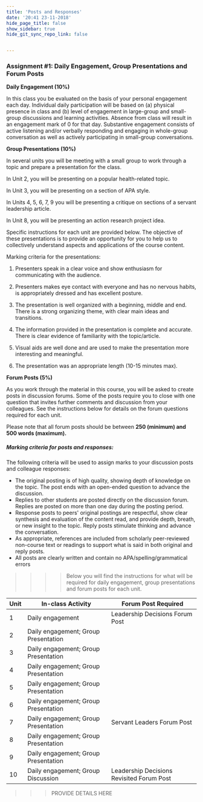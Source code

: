 ```yaml
---
title: 'Posts and Responses'
date: '20:41 23-11-2018'
hide_page_title: false
show_sidebar: true
hide_git_sync_repo_link: false


---
```


### Assignment #1: Daily Engagement, Group Presentations and Forum Posts ###

**Daily Engagement (10%)**

In this class you be evaluated on the basis of your personal engagement each day. Individual daily participation will be based on (a) physical presence in class and (b) level of engagement in large-group and small-group discussions and learning activities. Absence from class will result in an engagement mark of 0 for that day. Substantive engagement consists of active listening and/or verbally responding and engaging in whole-group conversation as well as actively participating in small-group conversations.



**Group Presentations (10%)**

In several units you will be meeting with a small group to work through a topic and prepare a presentation for the class.  

In Unit 2, you will be presenting on a popular health-related topic.

In Unit 3, you will be presenting on a section of APA style.

In Units 4, 5, 6, 7, 9 you will be presenting a critique on sections of a servant leadership article.

In Unit 8, you will be presenting an action research project idea.

Specific instructions for each unit are provided below. The objective of these presentations is to provide an opportunity for you to help us to collectively understand aspects and applications of the course content.

Marking criteria for the presentations:

1) Presenters speak in a clear voice and show enthusiasm for communicating with the audience.

2) Presenters makes eye contact with everyone and has no nervous habits, is appropriately dressed and has excellent posture.

3) The presentation is well organized with a beginning, middle and end. There is a strong organizing theme, with clear main ideas and transitions.

4) The information provided in the presentation is complete and accurate. There is clear evidence of familiarity with the topic/article.

5) Visual aids are well done and are used to make the presentation more interesting and meaningful.

6) The presentation was an appropriate length (10-15 minutes max).

**Forum Posts (5%)**

As you work through the material in this course, you will be asked to create posts in discussion forums. Some of the posts require you to close with one question that invites further comments and discussion from your colleagues. See the instructions below for details on the forum questions required for each unit.

Please note that all forum posts should be between **250 (minimum) and 500 words (maximum).** 


##### Marking criteria for posts and responses:

The following criteria will be used to assign marks to your discussion posts and colleague responses:

* The original posting is of high quality, showing depth of knowledge on the topic. The post ends with an open-ended question to advance the discussion.
* Replies to other students are posted directly on the discussion forum. Replies are posted on more than one day during the posting period.
* Response posts to peers' original postings are respectful, show clear synthesis and evaluation of the content read, and provide depth, breath, or new insight to the topic. Reply posts stimulate thinking and advance the conversation.
* As appropriate, references are included from scholarly peer-reviewed non-course text or readings to support what is said in both original and reply posts.
* All posts are clearly written and contain no APA/spelling/grammatical errors

> > > > Below you will find the instructions for what will be required for daily engagement, group presentations and forum posts for each unit.

| Unit | In-class Activity                    | Forum Post Required                       |
| ---- | ------------------------------------ | ----------------------------------------- |
| 1    | Daily engagement                     | Leadership Decisions Forum Post           |
| 2    | Daily engagement; Group Presentation |                                           |
| 3    | Daily engagement; Group Presentation |                                           |
| 4    | Daily engagement; Group Presentation |                                           |
| 5    | Daily engagement; Group Presentation |                                           |
| 6    | Daily engagement; Group Presentation |                                           |
| 7    | Daily engagement; Group Presentation | Servant Leaders Forum Post                |
| 8    | Daily engagement; Group Presentation |                                           |
| 9    | Daily engagement; Group Presentation |                                           |
| 10   | Daily engagement; Group Discussion   | Leadership Decisions Revisited Forum Post |

> > > PROVIDE DETAILS HERE